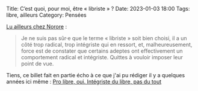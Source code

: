 Title: C’est quoi, pour moi, être « libriste » ?
Date: 2023-01-03 18:00
Tags: libre, ailleurs
Category: Pensées


[Lu ailleurs chez Norore](https://blog.norore.fr/2022/11/27/cest-quoi-pour-moi-etre-libriste.html) :

> Je ne suis pas sûr·e que le terme « libriste » soit bien choisi, il a un côté trop radical, trop intégriste qui en ressort, et, malheureusement, force est de constater que certains adeptes ont effectivement un comportement radical et intégriste. Quittes à vouloir imposer leur point de vue.

Tiens, ce billet fait en partie écho à ce que j'ai pu rédiger il y a quelques années ici même : [Pro libre, oui. Intégriste du libre, pas du tout]({filename}pro-libre-oui-integriste-du-libre-pas-du-tout.md)
